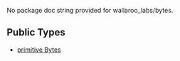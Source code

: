 No package doc string provided for wallaroo_labs/bytes.

## Public Types

* [primitive Bytes](wallaroo_labs-bytes-Bytes.md)
